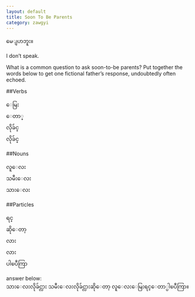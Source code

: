 ```yaml
---
layout: default
title: Soon To Be Parents
category: zawgyi
---
```


<p class="my"><span class="zawgyi">မေျပာဘူး။</span></p>
<p class="en hide-this">I don’t speak.</p>

What is a common question to ask soon-to-be parents? Put together the words below to get one fictional father’s response, undoubtedly often echoed.

##Verbs
<p class="zawgyi">
ေမြး<br>
ေတာ္<br>
လိုခ်င္<br>
လိုခ်င္
</p>

##Nouns
<p class="zawgyi">
လူေလး<br>
သမီးေလး<br>
သားေလး
</p>

##Particles
<p class="zawgyi">
ရင္<br>
ဆိုေတာ့<br>
လား<br>
လား<br>
ပါၿပီကြာ
</p>

answer below:    
<span class="mm3 hide-this">သားေလးလိုခ်င္လား သမီးေလးလိုခ်င္လားဆိုေတာ့ လူေလးေမြးရင္ေတာ္ပါၿပီကြာ။</span>
